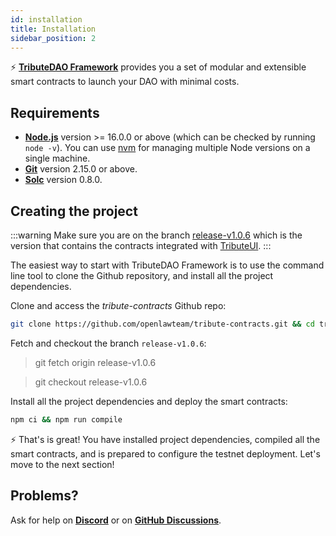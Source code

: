 ```yaml
---
id: installation
title: Installation
sidebar_position: 2
---
```


⚡️ **[TributeDAO Framework](https://github.com/openlawteam/tribute-contracts)** provides you a set of modular and extensible smart contracts to launch your DAO with minimal costs.

## Requirements

- **[Node.js](https://nodejs.org/en/download/)** version >= 16.0.0 or above (which can be checked by running `node -v`). You can use [nvm](https://github.com/nvm-sh/nvm) for managing multiple Node versions on a single machine.
- **[Git](https://git-scm.com/downloads)** version 2.15.0 or above.
- **[Solc](https://docs.soliditylang.org/en/develop/installing-solidity.html)** version 0.8.0.

## Creating the project

:::warning
Make sure you are on the branch [release-v1.0.6](https://github.com/openlawteam/tribute-contracts/releases/tag/v1.0.6) which is the version that contains the contracts integrated with [TributeUI](https://github.com/openlawteam/tribute-ui).
:::

The easiest way to start with TributeDAO Framework is to use the command line tool to clone the Github repository, and install all the project dependencies.

Clone and access the _tribute-contracts_ Github repo:

```bash
git clone https://github.com/openlawteam/tribute-contracts.git && cd tribute-contracts
```

Fetch and checkout the branch `release-v1.0.6`:

> git fetch origin release-v1.0.6

> git checkout release-v1.0.6

Install all the project dependencies and deploy the smart contracts:

```bash
npm ci && npm run compile
```

⚡️ That's is great! You have installed project dependencies, compiled all the smart contracts, and is prepared to configure the testnet deployment. Let's move to the next section!

## Problems?

Ask for help on **[Discord](https://discord.gg/xXMA2DYqNf)** or on **[GitHub Discussions](https://github.com/openlawteam/tribute-contracts/discussions/new)**.
